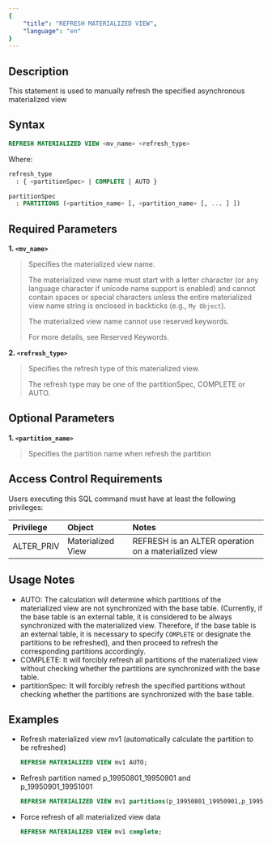 ```yaml
---
{
    "title": "REFRESH MATERIALIZED VIEW",
    "language": "en"
}
---
```


<!--
Licensed to the Apache Software Foundation (ASF) under one
or more contributor license agreements.  See the NOTICE file
distributed with this work for additional information
regarding copyright ownership.  The ASF licenses this file
to you under the Apache License, Version 2.0 (the
"License"); you may not use this file except in compliance
with the License.  You may obtain a copy of the License at

  http://www.apache.org/licenses/LICENSE-2.0

Unless required by applicable law or agreed to in writing,
software distributed under the License is distributed on an
"AS IS" BASIS, WITHOUT WARRANTIES OR CONDITIONS OF ANY
KIND, either express or implied.  See the License for the
specific language governing permissions and limitations
under the License.
-->

## Description

This statement is used to manually refresh the specified asynchronous materialized view

## Syntax

```sql
REFRESH MATERIALIZED VIEW <mv_name> <refresh_type>
```

Where:
```sql
refresh_type
  : { <partitionSpec> | COMPLETE | AUTO }
```

```sql
partitionSpec
  : PARTITIONS (<partition_name> [, <partition_name> [, ... ] ])
```

## Required Parameters
**1. `<mv_name>`**
> Specifies the materialized view name.
>
> The materialized view name must start with a letter character (or any language character if unicode name support is enabled) and cannot contain spaces or special characters unless the entire materialized view name string is enclosed in backticks (e.g., `My Object`).
>
> The materialized view name cannot use reserved keywords.
>
> For more details, see Reserved Keywords.

**2. `<refresh_type>`**
> Specifies the refresh type of this materialized view.
>
> The refresh type may be one of the partitionSpec, COMPLETE or AUTO.

## Optional Parameters
**1. `<partition_name>`**
> Specifies the partition name when refresh the partition
>

## Access Control Requirements
Users executing this SQL command must have at least the following privileges:

| Privilege  | Object | Notes                                        |
| :--------- | :----- | :------------------------------------------- |
| ALTER_PRIV | Materialized View  | REFRESH is an ALTER operation on a materialized view |


## Usage Notes

- AUTO: The calculation will determine which partitions of the materialized view are not synchronized with the base table. (Currently, if the base table is an external table, it is considered to be always synchronized with the materialized view. Therefore, if the base table is an external table, it is necessary to specify `COMPLETE` or designate the partitions to be refreshed), and then proceed to refresh the corresponding partitions accordingly.
- COMPLETE: It will forcibly refresh all partitions of the materialized view without checking whether the partitions are synchronized with the base table.
- partitionSpec: It will forcibly refresh the specified partitions without checking whether the partitions are synchronized with the base table.

## Examples

- Refresh materialized view mv1 (automatically calculate the partition to be refreshed)

    ```sql
    REFRESH MATERIALIZED VIEW mv1 AUTO;
    ```


- Refresh partition named p_19950801_19950901 and p_19950901_19951001

    ```sql
    REFRESH MATERIALIZED VIEW mv1 partitions(p_19950801_19950901,p_19950901_19951001);
    ```


- Force refresh of all materialized view data

    ```sql
    REFRESH MATERIALIZED VIEW mv1 complete;
    ```
